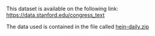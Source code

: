 This dataset is available on the following link: https://data.stanford.edu/congress_text

The data used is contained in the file called [hein-daily.zip](https://stacks.stanford.edu/file/druid:md374tz9962/hein-daily.zip)
